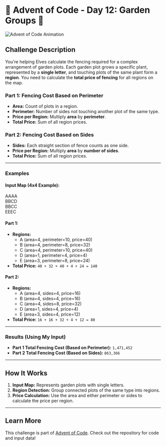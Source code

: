 # 🎄 Advent of Code - Day 12: Garden Groups 🌱

![Advent of Code Animation](https://media.giphy.com/media/xUPGcdhiQO2cr2EbTG/giphy.gif)

## Challenge Description

You're helping Elves calculate the fencing required for a complex arrangement of garden plots. Each garden plot grows a specific plant, represented by a **single letter**, and touching plots of the same plant form a **region**. You need to calculate the **total price of fencing** for all regions on the map.

### Part 1: Fencing Cost Based on Perimeter

-   **Area:** Count of plots in a region.
-   **Perimeter:** Number of sides not touching another plot of the same type.
-   **Price per Region:** Multiply **area** by **perimeter**.
-   **Total Price:** Sum of all region prices.

### Part 2: Fencing Cost Based on Sides

-   **Sides:** Each straight section of fence counts as one side.
-   **Price per Region:** Multiply **area** by **number of sides**.
-   **Total Price:** Sum of all region prices.

---

### Examples

#### Input Map (4x4 Example):

AAAA <br />
BBCD <br />
BBCC <br />
EEEC

#### Part 1:

-   **Regions:**
    -   A (area=4, perimeter=10, price=40)
    -   B (area=4, perimeter=8, price=32)
    -   C (area=4, perimeter=10, price=40)
    -   D (area=1, perimeter=4, price=4)
    -   E (area=3, perimeter=8, price=24)
-   **Total Price:** `40 + 32 + 40 + 4 + 24 = 140`

#### Part 2:

-   **Regions:**
    -   A (area=4, sides=4, price=16)
    -   B (area=4, sides=4, price=16)
    -   C (area=4, sides=8, price=32)
    -   D (area=1, sides=4, price=4)
    -   E (area=3, sides=4, price=12)
-   **Total Price:** `16 + 16 + 32 + 4 + 12 = 80`

---

### Results (Using My Input)

-   **Part 1 Total Fencing Cost (Based on Perimeter):** `1,471,452`
-   **Part 2 Total Fencing Cost (Based on Sides):** `863,366`

---

## How It Works

1. **Input Map:** Represents garden plots with single letters.
2. **Region Detection:** Group connected plots of the same type into regions.
3. **Price Calculation:** Use the area and either perimeter or sides to calculate the price per region.

---

## Learn More

This challenge is part of [Advent of Code](https://adventofcode.com/). Check out the repository for code and input data!
